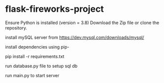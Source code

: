 # flask-fireworks-project

Ensure Python is installed (version = 3.8)
Download the Zip file or clone the repository.

install mySQL server from https://dev.mysql.com/downloads/mysql/

install dependencies using pip-

pip install -r requirements.txt

run database.py file to setup sql db

run main.py to start server

